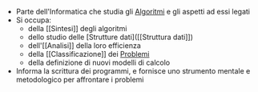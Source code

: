 - Parte dell'Informatica che studia gli [Algoritmi]([[Algoritmo]]) e gli aspetti ad essi legati
- Si occupa:
	- della [[Sintesi]] degli algoritmi
	- dello studio delle [Strutture dati]([[Struttura dati]])
	- dell'[[Analisi]] della loro efficienza
	- della [[Classificazione]] dei [Problemi]([[Problema]])
	- della definizione di nuovi modelli di calcolo
- Informa la scrittura dei programmi, e fornisce uno strumento mentale e metodologico per affrontare i problemi